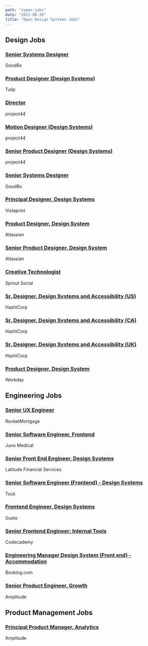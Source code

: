 ```yaml
---
path: "/open-jobs"
date: "2021-08-20"
title: "Open Design Systems Jobs"
---
```


## Design Jobs

### [Senior Systems Designer](https://jobs.lever.co/goodrx/cf6bcedb-a9f8-46e0-96f9-388152d96c8d)

GoodRx

### [Product Designer (Design Systems)](https://tulip.co/careers/job-posting/?gh_jid=4578390003&gh_src=27b5fd843us)

Tulip

### [Director](https://boards.greenhouse.io/project44/jobs/3381973)

project44

### [Motion Designer (Design Systems)](https://boards.greenhouse.io/project44/jobs/3392930)

project44

### [Senior Product Designer (Design Systems)](https://boards.greenhouse.io/project44/jobs/3381973)

project44

### [Senior Systems Designer](https://jobs.lever.co/goodrx/cf6bcedb-a9f8-46e0-96f9-388152d96c8d)

GoodRx

### [Principal Designer, Design Systems](https://www.linkedin.com/jobs/view/2626942765/)

Vistaprint

### [Product Designer, Design System](https://jobs.lever.co/atlassian/04c69d75-11d2-455b-b4db-9557670651e9?lever-via=mchz33OSqn)

Atlassian

### [Senior Product Designer, Design System](https://jobs.lever.co/atlassian/ab45ae10-c95f-4f9c-86a3-0a88b5eb5cb5?lever-via=mchz33OSqn)

Atlassian

### [Creative Technologist](https://sproutsocial.com/careers/open-positions/?amp#/2953236/creative-technologist)

Sprout Social

### [Sr. Designer, Design Systems and Accessibility (US)](https://www.hashicorp.com/job/3139270)

HashiCorp

### [Sr. Designer, Design Systems and Accessibility (CA)](https://www.hashicorp.com/job/3139746)

HashiCorp

### [Sr. Designer, Design Systems and Accessibility (UK)](https://www.hashicorp.com/job/3139745)

HashiCorp

### [Product Designer, Design System​](https://workday.wd5.myworkdayjobs.com/Workday/job/USA-CA-San-Francisco/Product-Designer---Design-System_JR-53027)

​Workday

## Engineering Jobs

### [Senior UX Engineer](https://www.myrocketcareer.com/ShowJob/JobId/483089/SeniorUXEngineer)

RocketMortgage

### [Senior Software Engineer, Frontend](https://jobs.lever.co/junomedical/5c2e3dbe-b6a4-4daa-8768-628a84fca279)

Juno Medical

### [Senior Front End Engineer, Design Systems](https://www.seek.com.au/job/53019326)

Latitude Financial Services

### [Senior Software Engineer (Frontend) - Design Systems](https://www.exploretock.com/join/careers/senior-software-engineer-frontend-design-systems)

Tock

### [​Frontend Engineer, Design Systems​](https://boards.greenhouse.io/gusto/jobs/3155237)

Gusto​

### [Senior Frontend Engineer: Internal Tools​](https://www.codecademy.com/about/jobs?gh_jid=5425949002)

​Codecademy

### [​Engineering Manager Design System (Front end) - Accommodation​](https://jobs.booking.com/careers?pid=562949954490438)

Booking.com

### [Senior Product Engineer, Growth](https://lnkd.in/dnnaPS-J)

Amplitude

## Product Management Jobs

### [Principal Product Manager, Analytics](https://lnkd.in/dEf8-w3b)

Amplitude
